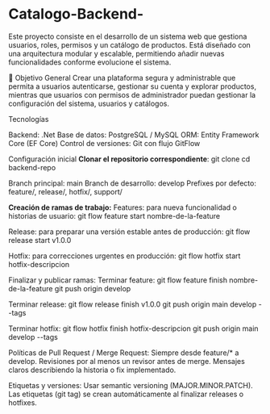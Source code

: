 # Catalogo-Backend-
Este proyecto consiste en el desarrollo de un sistema web que gestiona usuarios, roles, permisos y un catálogo de productos. Está diseñado con una arquitectura modular y escalable, permitiendo añadir nuevas funcionalidades conforme evolucione el sistema.

🎯 Objetivo General
Crear una plataforma segura y administrable que permita a usuarios autenticarse, gestionar su cuenta y explorar productos, mientras que usuarios con permisos de administrador puedan gestionar la configuración del sistema, usuarios y catálogos.

Tecnologías

Backend: .Net
Base de datos: PostgreSQL / MySQL
ORM: Entity Framework Core (EF Core)
Control de versiones: Git con flujo GitFlow


Configuración inicial
**Clonar el repositorio correspondiente**:
    git clone <url-bsckend-repo>
    cd backend-repo

Branch principal: main
Branch de desarrollo: develop
Prefixes por defecto: feature/, release/, hotfix/, support/

**Creación de ramas de trabajo:**
Features: para nueva funcionalidad o historias de usuario:
git flow feature start nombre-de-la-feature

Release: para preparar una versión estable antes de producción:
git flow release start v1.0.0

Hotfix: para correcciones urgentes en producción:
git flow hotfix start hotfix-descripcion

Finalizar y publicar ramas:
Terminar feature:
git flow feature finish nombre-de-la-feature
git push origin develop

Terminar release:
git flow release finish v1.0.0
git push origin main develop --tags

Terminar hotfix:
git flow hotfix finish hotfix-descripcion
git push origin main develop --tags

Políticas de Pull Request / Merge Request:
Siempre desde feature/* a develop.
Revisiones por al menos un revisor antes de merge.
Mensajes claros describiendo la historia o fix implementado.

Etiquetas y versiones:
Usar semantic versioning (MAJOR.MINOR.PATCH).
Las etiquetas (git tag) se crean automáticamente al finalizar releases o hotfixes.
